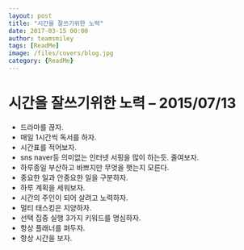 ```yaml
--- 
layout: post 
title: "시간을 잘쓰기위한 노력" 
date: 2017-03-15 00:00  
author: teamsmiley 
tags: [ReadMe]
image: /files/covers/blog.jpg
category: {ReadMe}
---
```


# 시간을 잘쓰기위한 노력 – 2015/07/13 
 
* 드라마를 끊자.
* 매일 1시간씩 독서를 하자.
* 시간표를 적어보자.
* sns naver등 의미없는 인터넷 서핑을 많이 하는듯. 줄여보자.
* 하루종일 부산하고 바쁘지만 무엇을 햇는지 모른다.
* 중요한 일과 안중요한 일을 구분하자.
* 하루 계획을 세워보자.
* 시간의 주인이 되어 살려고 노력하자.
* 멀티 태스킹은 지양하자.
* 선택 집중 실행 3가지 키워드를 명심하자.
* 항상 플래너를 펴두자.
* 항상 시간을 보자.
